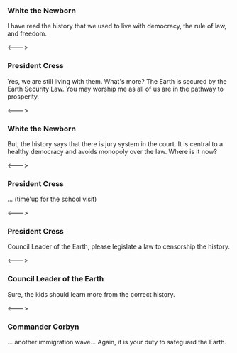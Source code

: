 ### White the Newborn
<!-- AVATAR_ALIGN_RIGHT -->

I have read the history that we used to live with democracy, the rule of law, and freedom.

<--->

### President Cress

Yes, we are still living with them. What's more? The Earth is secured by the Earth Security Law. You may worship me as all of us are in the pathway to prosperity.

<--->

### White the Newborn
<!-- AVATAR_ALIGN_RIGHT -->

But, the history says that there is jury system in the court. It is central to a healthy democracy and avoids monopoly over the law.  Where is it now?

<--->

### President Cress

... (time'up for the school visit)

<--->

### President Cress

Council Leader of the Earth, please legislate a law to censorship the history.

<--->

### Council Leader of the Earth
<!-- AVATAR_ALIGN_RIGHT -->

Sure, the kids should learn more from the correct history.

<--->
### Commander Corbyn

... another immigration wave... Again, it is your duty to safeguard the Earth.